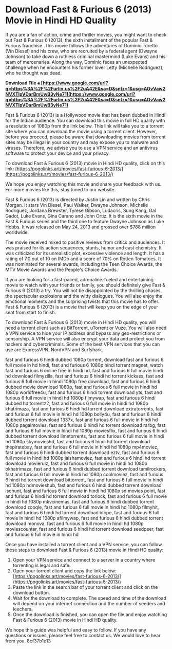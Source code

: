
 
# Download Fast & Furious 6 (2013) Movie in Hindi HD Quality
 
If you are a fan of action, crime and thriller movies, you might want to check out Fast & Furious 6 (2013), the sixth installment of the popular Fast & Furious franchise. This movie follows the adventures of Dominic Toretto (Vin Diesel) and his crew, who are recruited by a federal agent (Dwayne Johnson) to take down a ruthless criminal mastermind (Luke Evans) and his team of mercenaries. Along the way, Dominic faces an unexpected challenge when he encounters his former lover Letty (Michelle Rodriguez), who he thought was dead.
 
**Download File ⚹ [https://www.google.com/url?q=https%3A%2F%2Furlin.us%2F2uA42E&sa=D&sntz=1&usg=AOvVaw2NVXTlpVDarBmUwB3yNe71](https://www.google.com/url?q=https%3A%2F%2Furlin.us%2F2uA42E&sa=D&sntz=1&usg=AOvVaw2NVXTlpVDarBmUwB3yNe71)**


 
Fast & Furious 6 (2013) is a Hollywood movie that has been dubbed in Hindi for the Indian audience. You can download this movie in full HD quality with a resolution of 1080p from the link below. This link will take you to a torrent site where you can download the movie using a torrent client. However, before you proceed, please be aware that downloading movies from torrent sites may be illegal in your country and may expose you to malware and viruses. Therefore, we advise you to use a VPN service and an antivirus software to protect your device and your privacy.
 
To download Fast & Furious 6 (2013) movie in Hindi HD quality, click on this link: [https://pogolinks.art/movies/fast-furious-6-2013/](https://pogolinks.art/movies/fast-furious-6-2013/)
 
We hope you enjoy watching this movie and share your feedback with us. For more movies like this, stay tuned to our website.
  
Fast & Furious 6 (2013) is directed by Justin Lin and written by Chris Morgan. It stars Vin Diesel, Paul Walker, Dwayne Johnson, Michelle Rodriguez, Jordana Brewster, Tyrese Gibson, Ludacris, Sung Kang, Gal Gadot, Luke Evans, Gina Carano and John Ortiz. It is the sixth movie in the Fast & Furious series and the third one to feature Dwayne Johnson as Luke Hobbs. It was released on May 24, 2013 and grossed over $788 million worldwide.
 
The movie received mixed to positive reviews from critics and audiences. It was praised for its action sequences, stunts, humor and cast chemistry. It was criticized for its unrealistic plot, excessive violence and length. It has a rating of 7.0 out of 10 on IMDb and a score of 70% on Rotten Tomatoes. It was nominated for several awards, including the Teen Choice Awards, the MTV Movie Awards and the People's Choice Awards.
 
If you are looking for a fast-paced, adrenaline-fueled and entertaining movie to watch with your friends or family, you should definitely give Fast & Furious 6 (2013) a try. You will not be disappointed by the thrilling chases, the spectacular explosions and the witty dialogues. You will also enjoy the emotional moments and the surprising twists that this movie has to offer. Fast & Furious 6 (2013) is a movie that will keep you on the edge of your seat from start to finish.
  
To download Fast & Furious 6 (2013) movie in Hindi HD quality, you will need a torrent client such as BitTorrent, uTorrent or Vuze. You will also need a VPN service to hide your IP address and bypass any geo-restrictions or censorship. A VPN service will also encrypt your data and protect you from hackers and cybercriminals. Some of the best VPN services that you can use are ExpressVPN, NordVPN and Surfshark.
 
fast and furious 6 hindi dubbed 1080p torrent,  download fast and furious 6 full movie in hd hindi,  fast and furious 6 1080p hindi torrent magnet,  watch fast and furious 6 online free in hindi hd,  fast and furious 6 full movie hindi hd download filmyzilla,  fast and furious 6 hindi hd torrent kickass,  fast and furious 6 full movie in hindi 1080p free download,  fast and furious 6 hindi dubbed movie download 1080p,  fast and furious 6 full movie in hindi hd 1080p worldfree4u,  fast and furious 6 hindi torrent download yts,  fast and furious 6 full movie in hindi hd 1080p filmywap,  fast and furious 6 hindi dubbed hd torrentz2,  fast and furious 6 full movie in hindi hd 1080p khatrimaza,  fast and furious 6 hindi hd torrent download extratorrents,  fast and furious 6 full movie in hindi hd 1080p bolly4u,  fast and furious 6 hindi dubbed torrent download 1337x,  fast and furious 6 full movie in hindi hd 1080p pagalmovies,  fast and furious 6 hindi hd torrent download rarbg,  fast and furious 6 full movie in hindi hd 1080p moviesflix,  fast and furious 6 hindi dubbed torrent download limetorrents,  fast and furious 6 full movie in hindi hd 1080p skymovieshd,  fast and furious 6 hindi hd torrent download thepiratebay,  fast and furious 6 full movie in hindi hd 1080p mp4moviez,  fast and furious 6 hindi dubbed torrent download eztv,  fast and furious 6 full movie in hindi hd 1080p jalshamoviez,  fast and furious 6 hindi hd torrent download movierulz,  fast and furious 6 full movie in hindi hd 1080p okhatrimaza,  fast and furious 6 hindi dubbed torrent download tamilrockers,  fast and furious 6 full movie in hindi hd 1080p coolmoviez,  fast and furious 6 hindi hd torrent download bittorrent,  fast and furious 6 full movie in hindi hd 1080p hdmovieshub,  fast and furious 6 hindi dubbed torrent download isohunt,  fast and furious 6 full movie in hindi hd 1080p sd movies point,  fast and furious 6 hindi hd torrent download torlock,  fast and furious 6 full movie in hindi hd 1080p mkvcinemas,  fast and furious 6 hindi dubbed torrent download zooqle,  fast and furious 6 full movie in hindi hd 1080p filmyhit,  fast and furious 6 hindi hd torrent download idope,  fast and furious 6 full movie in hindi hd 1080p afilmywap,  fast and furious 6 hindi dubbed torrent download monova,  fast and furious 6 full movie in hindi hd 1080p moviescounter,  fast and furious 6 hindi hd torrent download seedpeer,  fast and furious 6 full movie in hindi hd
 
Once you have installed a torrent client and a VPN service, you can follow these steps to download Fast & Furious 6 (2013) movie in Hindi HD quality:
 
1. Open your VPN service and connect to a server in a country where torrenting is legal and safe.
2. Open your torrent client and copy the link below: [https://pogolinks.art/movies/fast-furious-6-2013/](https://pogolinks.art/movies/fast-furious-6-2013/)
3. Paste the link in the search bar of your torrent client and click on the download button.
4. Wait for the download to complete. The speed and time of the download will depend on your internet connection and the number of seeders and leechers.
5. Once the download is finished, you can open the file and enjoy watching Fast & Furious 6 (2013) movie in Hindi HD quality.

We hope this guide was helpful and easy to follow. If you have any questions or issues, please feel free to contact us. We would love to hear from you.
 8cf37b1e13
 
